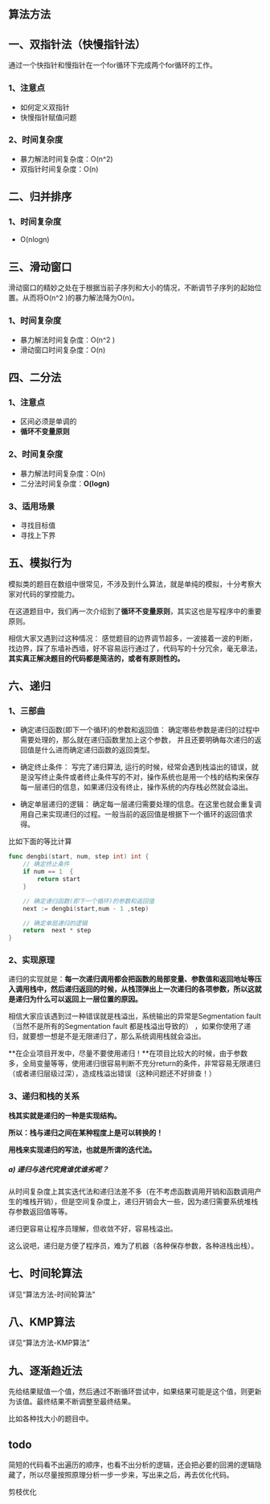 ## 算法方法
## 一、双指针法（快慢指针法）
通过一个快指针和慢指针在一个for循环下完成两个for循环的工作。

### 1、注意点
* 如何定义双指针
* 快慢指针赋值问题

### 2、时间复杂度
* 暴力解法时间复杂度：O(n^2)
* 双指针时间复杂度：O(n)

## 二、归并排序
### 1、时间复杂度
* O(nlogn)

## 三、滑动窗口
滑动窗口的精妙之处在于根据当前子序列和大小的情况，不断调节子序列的起始位置。从而将O(n^2 )的暴力解法降为O(n)。

### 1、时间复杂度
* 暴力解法时间复杂度：O(n^2 )
* 滑动窗口时间复杂度：O(n)

## 四、二分法
### 1、注意点
* 区间必须是单调的
* **循环不变量原则**

### 2、时间复杂度
* 暴力解法时间复杂度：O(n)
* 二分法时间复杂度：**O(logn)**

### 3、适用场景
* 寻找目标值
* 寻找上下界

## 五、模拟行为
模拟类的题目在数组中很常见，不涉及到什么算法，就是单纯的模拟，十分考察大家对代码的掌控能力。

在这道题目中，我们再一次介绍到了**循环不变量原则**，其实这也是写程序中的重要原则。

相信大家又遇到过这种情况： 感觉题目的边界调节超多，一波接着一波的判断，找边界，踩了东墙补西墙，好不容易运行通过了，代码写的十分冗余，毫无章法，**其实真正解决题目的代码都是简洁的，或者有原则性的。**

## 六、递归
### 1、三部曲
* 确定递归函数(即下一个循环)的参数和返回值： 确定哪些参数是递归的过程中需要处理的，那么就在递归函数里加上这个参数， 并且还要明确每次递归的返回值是什么进而确定递归函数的返回类型。

* 确定终止条件： 写完了递归算法, 运行的时候，经常会遇到栈溢出的错误，就是没写终止条件或者终止条件写的不对，操作系统也是用一个栈的结构来保存每一层递归的信息，如果递归没有终止，操作系统的内存栈必然就会溢出。

* 确定单层递归的逻辑： 确定每一层递归需要处理的信息。在这里也就会重复调用自己来实现递归的过程。一般当前的返回值是根据下一个循环的返回值求得。

比如下面的等比计算
```go
func dengbi(start, num, step int) int {
	// 确定终止条件
	if num == 1  {
		return start
	}

	// 确定递归函数(即下一个循环)的参数和返回值
	next := dengbi(start,num - 1 ,step)

	// 确定单层递归的逻辑
	return  next * step
}
```

### 2、实现原理
递归的实现就是：**每一次递归调用都会把函数的局部变量、参数值和返回地址等压入调用栈中，然后递归返回的时候，从栈顶弹出上一次递归的各项参数，所以这就是递归为什么可以返回上一层位置的原因。**

相信大家应该遇到过一种错误就是栈溢出，系统输出的异常是Segmentation fault（当然不是所有的Segmentation fault 都是栈溢出导致的） ，如果你使用了递归，就要想一想是不是无限递归了，那么系统调用栈就会溢出。

**在企业项目开发中，尽量不要使用递归！**在项目比较大的时候，由于参数多，全局变量等等，使用递归很容易判断不充分return的条件，非常容易无限递归（或者递归层级过深），造成栈溢出错误（这种问题还不好排查！）

### 3、递归和栈的关系
**栈其实就是递归的一种是实现结构。**

**所以：栈与递归之间在某种程度上是可以转换的！**

**用栈来实现递归的写法，也就是所谓的迭代法。**

##### a) 递归与迭代究竟谁优谁劣呢？
从时间复杂度上其实迭代法和递归法差不多（在不考虑函数调用开销和函数调用产生的堆栈开销），但是空间复杂度上，递归开销会大一些，因为递归需要系统堆栈存参数返回值等等。

递归更容易让程序员理解，但收敛不好，容易栈溢出。

这么说吧，递归是方便了程序员，难为了机器（各种保存参数，各种进栈出栈）。

## 七、时间轮算法

详见“算法方法-时间轮算法”

## 八、KMP算法

详见“算法方法-KMP算法”

## 九、逐渐趋近法
先给结果赋值一个值，然后通过不断循环尝试中，如果结果可能是这个值，则更新为该值。最终结果不断调整至最终结果。

比如各种找大小的题目中。

## todo
简短的代码看不出遍历的顺序，也看不出分析的逻辑，还会把必要的回溯的逻辑隐藏了，所以尽量按照原理分析一步一步来，写出来之后，再去优化代码。


剪枝优化

